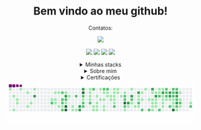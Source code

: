 <h1 align="center">Bem vindo ao meu github!</h1>

<div>
<p align="center">Contatos:</p>
<p align="center"><a href="https://wa.me://+5567998318445"><img src="https://img.shields.io/badge/-WHATSAPP-white?style=for-the-badge&logo=WhatsApp&logoColor=Green"></a></p>
<p align="center"><a href="https://t.me://@MayconW01"><img src="https://img.shields.io/badge/-TELEGRAM-white?style=for-the-badge&logo=Telegram"></a>
<a href="https://github.com/MaykonDev"><img src="https://img.shields.io/badge/-GITHUB-white?style=for-the-badge&logo=GitHub&logoColor=black"></a>
<a href="https://maykondev.ml"><img src="https://img.shields.io/badge/-PORTFOLIO-white?style=for-the-badge&logo=GitHub&logoColor=black"></a>
<a href="https://curriculomaycon.netlify.app"><img src="https://img.shields.io/badge/-curriculo-white?style=for-the-badge&logo=HTML5&logoColor=black"></a></p>


</div>

<details>
    <summary align="center"> Minhas stacks</summary>
    <p align="center">Stacks: </p>
    <div>
    <p align="center"><img src="https://img.shields.io/badge/-Python3-black?style=for-the-badge&logo=Python&logoColor=Green">
    <img src="https://img.shields.io/badge/-VSCode-black?style=for-the-badge&logo=VisualStudioCode&logoColor=default">
    <img src="https://img.shields.io/badge/-Git-black?style=for-the-badge&logo=Git&logoColor=Green">
    <img src="https://img.shields.io/badge/-Linux-black?style=for-the-badge&logo=Linux&logoColor=Green">
    <img src="https://img.shields.io/badge/-ArchLinux-black?style=for-the-badge&logo=ArchLinux&logoColor=default">
    <img src="https://img.shields.io/badge/-RadHat-black?style=for-the-badge&logo=RedHat&logoColor=red">
    <img src="https://img.shields.io/badge/-KaliLinux-black?style=for-the-badge&logo=KaliLinux&logoColor=cyan">
    <img src="https://img.shields.io/badge/-CentOS-black?style=for-the-badge&logo=CentOS&logoColor=Green"></p>
    <div>
</details>

<details>
  <summary align="center"> Sobre mim</summary>
  <h2 align="center">Sobre mim</h2>
  <i><p align="center">Olá, meu nome é Maycon Wendel, possuo 18 anos de idade e resido em Florianópolis (SC), sou programador Python, linguagem cujo sou autodidata, possuo conhecimento em Assembly Intel Linux x86_64, C, C++, Shell Script e Haskell, também em Pentest, e automações (Web/Desktop). Possuo 4 anos de experiência, nesse tempo, fiz cursos de Redes, Pentest e Hacking, aonde aprendi os conceitos do Hacking Ético. Atualmente estudo Linux na 4Linux!</i></p>
</details>

<details>
<summary align="center">Certificações</summary>
<h2 align="center">Certificados e Certificações</h2>
<li><b>Fundamentos em redes</b> - <i>IBSEC</i>
<li><b>Fundamentos em Informática</b> - <i>IBSEC</i>
<li><b>Python para Cibersegurança Associado</b> - <i>IBSEC</i>
<li><b>Introdução ao Pentest</b> - <i>Solyd</i>
</details>

<img src="https://raw.githubusercontent.com/Platane/snk/output/github-contribution-grid-snake.gif">
